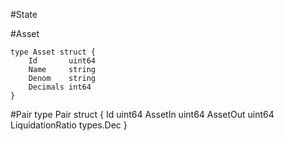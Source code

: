 #State


#Asset

	type Asset struct {
		Id       uint64
		Name     string
		Denom    string
		Decimals int64
	}


#Pair
	type Pair struct {
		Id               uint64
		AssetIn          uint64
		AssetOut         uint64
		LiquidationRatio types.Dec
	}
